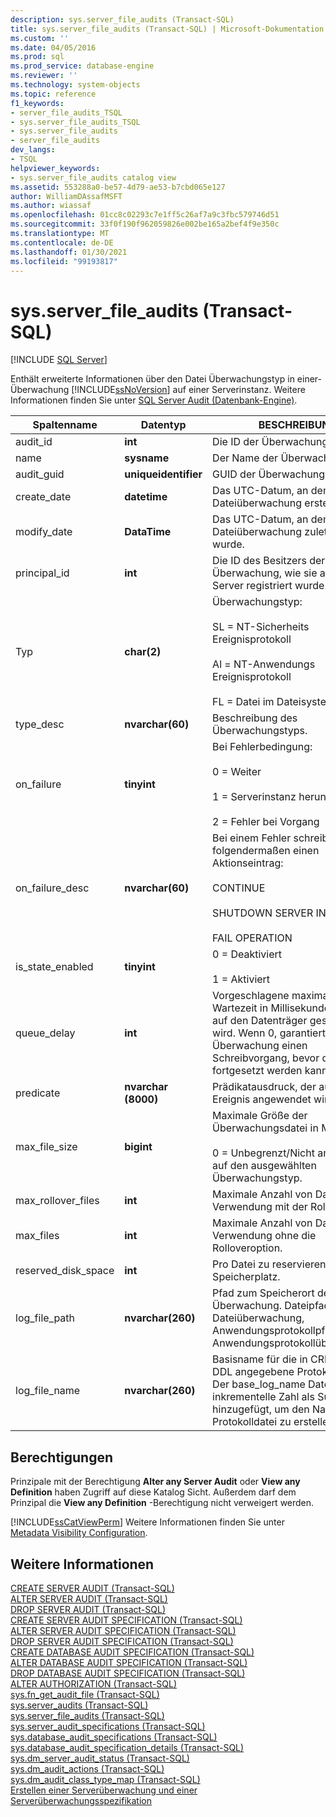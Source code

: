 ```yaml
---
description: sys.server_file_audits (Transact-SQL)
title: sys.server_file_audits (Transact-SQL) | Microsoft-Dokumentation
ms.custom: ''
ms.date: 04/05/2016
ms.prod: sql
ms.prod_service: database-engine
ms.reviewer: ''
ms.technology: system-objects
ms.topic: reference
f1_keywords:
- server_file_audits_TSQL
- sys.server_file_audits_TSQL
- sys.server_file_audits
- server_file_audits
dev_langs:
- TSQL
helpviewer_keywords:
- sys.server_file_audits catalog view
ms.assetid: 553288a0-be57-4d79-ae53-b7cbd065e127
author: WilliamDAssafMSFT
ms.author: wiassaf
ms.openlocfilehash: 01cc8c02293c7e1ff5c26af7a9c3fbc579746d51
ms.sourcegitcommit: 33f0f190f962059826e002be165a2bef4f9e350c
ms.translationtype: MT
ms.contentlocale: de-DE
ms.lasthandoff: 01/30/2021
ms.locfileid: "99193817"
---
```

# <a name="sysserver_file_audits-transact-sql"></a>sys.server_file_audits (Transact-SQL)
[!INCLUDE [SQL Server](../../includes/applies-to-version/sqlserver.md)]

  Enthält erweiterte Informationen über den Datei Überwachungstyp in einer-Überwachung [!INCLUDE[ssNoVersion](../../includes/ssnoversion-md.md)] auf einer Serverinstanz. Weitere Informationen finden Sie unter [SQL Server Audit &#40;Datenbank-Engine&#41;](../../relational-databases/security/auditing/sql-server-audit-database-engine.md).  
  
|Spaltenname|Datentyp|BESCHREIBUNG|  
|-----------------|---------------|-----------------|  
|audit_id|**int**|Die ID der Überwachung.|  
|name|**sysname**|Der Name der Überwachung.|  
|audit_guid|**uniqueidentifier**|GUID der Überwachung.|  
|create_date|**datetime**|Das UTC-Datum, an dem die Dateiüberwachung erstellt wurde.|  
|modify_date|**DataTime**|Das UTC-Datum, an dem die Dateiüberwachung zuletzt geändert wurde.|  
|principal_id|**int**|Die ID des Besitzers der Überwachung, wie sie auf dem Server registriert wurde.|  
|Typ|**char(2)**|Überwachungstyp:<br /><br /> SL = NT-Sicherheits Ereignisprotokoll<br /><br /> Al = NT-Anwendungs Ereignisprotokoll<br /><br /> FL = Datei im Dateisystem|  
|type_desc|**nvarchar(60)**|Beschreibung des Überwachungstyps.|  
|on_failure|**tinyint**|Bei Fehlerbedingung:<br /><br /> 0 = Weiter<br /><br /> 1 = Serverinstanz herunterfahren<br /><br /> 2 = Fehler bei Vorgang|  
|on_failure_desc|**nvarchar(60)**|Bei einem Fehler schreiben Sie folgendermaßen einen Aktionseintrag:<br /><br /> CONTINUE<br /><br /> SHUTDOWN SERVER INSTANCE<br /><br /> FAIL OPERATION|  
|is_state_enabled|**tinyint**|0 = Deaktiviert<br /><br /> 1 = Aktiviert|  
|queue_delay|**int**|Vorgeschlagene maximale Wartezeit in Millisekunden, bevor auf den Datenträger geschrieben wird. Wenn 0, garantiert die Überwachung einen Schreibvorgang, bevor das Ereignis fortgesetzt werden kann.|  
|predicate|**nvarchar (8000)**|Prädikatausdruck, der auf das Ereignis angewendet wird.|  
|max_file_size|**bigint**|Maximale Größe der Überwachungsdatei in MB:<br /><br /> 0 = Unbegrenzt/Nicht anwendbar auf den ausgewählten Überwachungstyp.|  
|max_rollover_files|**int**|Maximale Anzahl von Dateien zur Verwendung mit der Rolloveroption.|  
|max_files|**int**|Maximale Anzahl von Dateien zur Verwendung ohne die Rolloveroption.|  
|reserved_disk_space|**int**|Pro Datei zu reservierender Speicherplatz.|  
|log_file_path|**nvarchar(260)**|Pfad zum Speicherort der Überwachung. Dateipfad für Dateiüberwachung, Anwendungsprotokollpfad für Anwendungsprotokollüberwachung.|  
|log_file_name|**nvarchar(260)**|Basisname für die in CREATE AUDIT DDL angegebene Protokolldatei. Der base_log_name Datei wird eine inkrementelle Zahl als Suffix hinzugefügt, um den Namen der Protokolldatei zu erstellen.|  
  
## <a name="permissions"></a>Berechtigungen  
 Prinzipale mit der Berechtigung **Alter any Server Audit** oder **View any Definition** haben Zugriff auf diese Katalog Sicht. Außerdem darf dem Prinzipal die **View any Definition** -Berechtigung nicht verweigert werden.  
  
 [!INCLUDE[ssCatViewPerm](../../includes/sscatviewperm-md.md)] Weitere Informationen finden Sie unter [Metadata Visibility Configuration](../../relational-databases/security/metadata-visibility-configuration.md).  
  
## <a name="see-also"></a>Weitere Informationen  
 [CREATE SERVER AUDIT &#40;Transact-SQL&#41;](../../t-sql/statements/create-server-audit-transact-sql.md)   
 [ALTER SERVER AUDIT &#40;Transact-SQL&#41;](../../t-sql/statements/alter-server-audit-transact-sql.md)   
 [DROP SERVER AUDIT &#40;Transact-SQL&#41;](../../t-sql/statements/drop-server-audit-transact-sql.md)   
 [CREATE SERVER AUDIT SPECIFICATION &#40;Transact-SQL&#41;](../../t-sql/statements/create-server-audit-specification-transact-sql.md)   
 [ALTER SERVER AUDIT SPECIFICATION &#40;Transact-SQL&#41;](../../t-sql/statements/alter-server-audit-specification-transact-sql.md)   
 [DROP SERVER AUDIT SPECIFICATION &#40;Transact-SQL&#41;](../../t-sql/statements/drop-server-audit-specification-transact-sql.md)   
 [CREATE DATABASE AUDIT SPECIFICATION &#40;Transact-SQL&#41;](../../t-sql/statements/create-database-audit-specification-transact-sql.md)   
 [ALTER DATABASE AUDIT SPECIFICATION &#40;Transact-SQL&#41;](../../t-sql/statements/alter-database-audit-specification-transact-sql.md)   
 [DROP DATABASE AUDIT SPECIFICATION &#40;Transact-SQL&#41;](../../t-sql/statements/drop-database-audit-specification-transact-sql.md)   
 [ALTER AUTHORIZATION &#40;Transact-SQL&#41;](../../t-sql/statements/alter-authorization-transact-sql.md)   
 [sys.fn_get_audit_file &#40;Transact-SQL&#41;](../../relational-databases/system-functions/sys-fn-get-audit-file-transact-sql.md)   
 [sys.server_audits &#40;Transact-SQL&#41;](../../relational-databases/system-catalog-views/sys-server-audits-transact-sql.md)   
 [sys.server_file_audits (Transact-SQL)](../../relational-databases/system-catalog-views/sys-server-file-audits-transact-sql.md)   
 [sys.server_audit_specifications &#40;Transact-SQL&#41;](../../relational-databases/system-catalog-views/sys-server-audit-specifications-transact-sql.md)   
 [sys.database_audit_specifications &#40;Transact-SQL&#41;](../../relational-databases/system-catalog-views/sys-database-audit-specifications-transact-sql.md)   
 [sys.database_audit_specification_details &#40;Transact-SQL&#41;](../../relational-databases/system-catalog-views/sys-database-audit-specification-details-transact-sql.md)   
 [sys.dm_server_audit_status &#40;Transact-SQL&#41;](../../relational-databases/system-dynamic-management-views/sys-dm-server-audit-status-transact-sql.md)   
 [sys.dm_audit_actions &#40;Transact-SQL&#41;](../../relational-databases/system-dynamic-management-views/sys-dm-audit-actions-transact-sql.md)   
 [sys.dm_audit_class_type_map &#40;Transact-SQL&#41;](../../relational-databases/system-dynamic-management-views/sys-dm-audit-class-type-map-transact-sql.md)   
 [Erstellen einer Serverüberwachung und einer Serverüberwachungsspezifikation](../../relational-databases/security/auditing/create-a-server-audit-and-server-audit-specification.md)  
  
  
